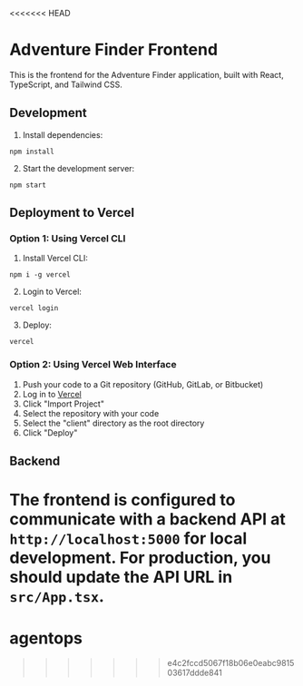 <<<<<<< HEAD
# Adventure Finder Frontend

This is the frontend for the Adventure Finder application, built with React, TypeScript, and Tailwind CSS.

## Development

1. Install dependencies:
```
npm install
```

2. Start the development server:
```
npm start
```

## Deployment to Vercel

### Option 1: Using Vercel CLI

1. Install Vercel CLI:
```
npm i -g vercel
```

2. Login to Vercel:
```
vercel login
```

3. Deploy:
```
vercel
```

### Option 2: Using Vercel Web Interface

1. Push your code to a Git repository (GitHub, GitLab, or Bitbucket)
2. Log in to [Vercel](https://vercel.com)
3. Click "Import Project"
4. Select the repository with your code
5. Select the "client" directory as the root directory
6. Click "Deploy"

## Backend

The frontend is configured to communicate with a backend API at `http://localhost:5000` for local development. For production, you should update the API URL in `src/App.tsx`. 
=======
# agentops
>>>>>>> e4c2fccd5067f18b06e0eabc981503617ddde841
